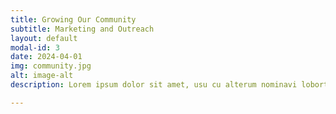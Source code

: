 ```yaml
---
title: Growing Our Community
subtitle: Marketing and Outreach
layout: default
modal-id: 3
date: 2024-04-01
img: community.jpg
alt: image-alt
description: Lorem ipsum dolor sit amet, usu cu alterum nominavi lobortis. At duo novum diceret. Tantas apeirian vix et, usu sanctus postulant inciderint ut, populo diceret necessitatibus in vim. Cu eum dicam feugiat noluisse.

---
```


